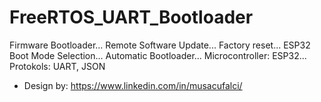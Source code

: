 # FreeRTOS_UART_Bootloader

Firmware Bootloader... Remote Software Update... Factory reset... ESP32 Boot Mode Selection... Automatic Bootloader... Microcontroller: ESP32... Protokols: UART, JSON

- Design by: https://www.linkedin.com/in/musacufalci/
